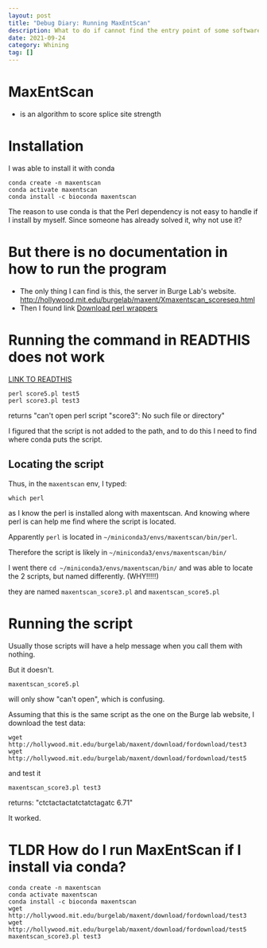 ```yaml
---
layout: post
title: "Debug Diary: Running MaxEntScan"
description: What to do if cannot find the entry point of some software :(
date: 2021-09-24
category: Whining
tag: []
---
```


# MaxEntScan
- is an algorithm to score splice site strength

# Installation
I was able to install it with conda
```
conda create -n maxentscan
conda activate maxentscan
conda install -c bioconda maxentscan
```

The reason to use conda is that the Perl dependency is not easy to handle if I install by myself. Since someone has already solved it, why not use it?

# But there is no documentation in how to run the program
- The only thing I can find is this, the server in Burge Lab's website. http://hollywood.mit.edu/burgelab/maxent/Xmaxentscan_scoreseq.html
- Then I found link [Download perl wrappers](http://hollywood.mit.edu/burgelab/maxent/download/)

# Running the command in READTHIS does not work
[LINK TO READTHIS](http://hollywood.mit.edu/burgelab/maxent/download/fordownload/)
```
perl score5.pl test5 
perl score3.pl test3
```
returns "can't open perl script "score3": No such file or directory"

I figured that the script is not added to the path, and to do this I need to find where conda puts the script.

## Locating the script

Thus, in the `maxentscan` env, I typed:

```
which perl
```

as I know the perl is installed along with maxentscan. And knowing where perl is can help me find where the script is located.

Apparently `perl` is located in `~/miniconda3/envs/maxentscan/bin/perl`.

Therefore the script is likely in `~/miniconda3/envs/maxentscan/bin/`

I went there `cd ~/miniconda3/envs/maxentscan/bin/` and was able to locate the 2 scripts, but named differently. (WHY!!!!!)

they are named `maxentscan_score3.pl` and `maxentscan_score5.pl`

# Running the script

Usually those scripts will have a help message when you call them with nothing.

But it doesn't.

```
maxentscan_score5.pl
```
will only show "can't open", which is confusing.

Assuming that this is the same script as the one on the Burge lab website, I download the test data:

```
wget http://hollywood.mit.edu/burgelab/maxent/download/fordownload/test3
wget http://hollywood.mit.edu/burgelab/maxent/download/fordownload/test5
```

and test it
```
maxentscan_score3.pl test3
```

returns: "ctctactactatctatctagatc 6.71"

It worked.

# TLDR How do I run MaxEntScan if I install via conda?

```
conda create -n maxentscan
conda activate maxentscan
conda install -c bioconda maxentscan
wget http://hollywood.mit.edu/burgelab/maxent/download/fordownload/test3
wget http://hollywood.mit.edu/burgelab/maxent/download/fordownload/test5
maxentscan_score3.pl test3
```




